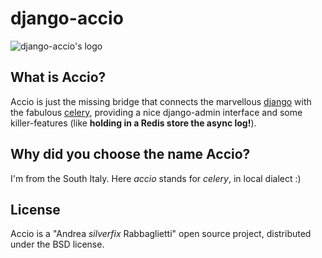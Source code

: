 # django-accio
![django-accio's logo](http://i.imgur.com/Z39YAjm.png)

What is Accio?
--------------
Accio is just the missing bridge that connects the marvellous [django](https://www.djangoproject.com/) with the fabulous [celery](http://www.celeryproject.org/),
providing a nice django-admin interface and some killer-features (like **holding in a Redis store the async log!**).

Why did you choose the name Accio?
----------------------------------
I'm from the South Italy. Here *accio* stands for *celery*, in local dialect :)

License
--------------
Accio is a "Andrea *silverfix* Rabbaglietti" open source project, distributed under the BSD license.
